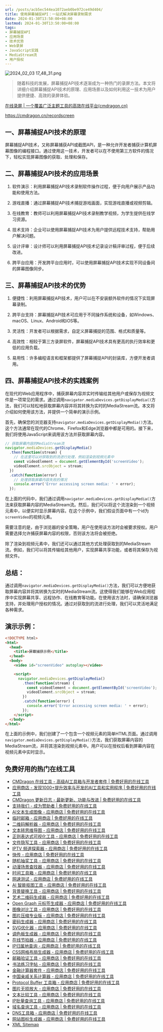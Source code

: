 ```yaml
---
url: /posts/acb5ec544ea1072aeb0be972ce49d404/
title: 使用屏幕捕捉API：一站式解决屏幕录制需求
date: 2024-01-30T13:50:00+08:00
lastmod: 2024-01-30T13:50:00+08:00
tags:
- 屏幕捕捉API
- 应用场景
- 技术优势
- Web录屏
- JavaScript实践
- MediaStream流
- 用户授权
---
```


<img src="/images/2024_02_03 17_48_31.png" title="2024_02_03 17_48_31.png" alt="2024_02_03 17_48_31.png"/>

> 随着科技的发展，屏幕捕捉API技术逐渐成为一种热门的录屏方法。本文将详细介绍屏幕捕捉API技术的原理、应用场景以及如何利用这一技术为用户提供便捷、高效的录屏体验。

[在线录屏 | 一个覆盖广泛主题工具的高效在线平台(cmdragon.cn)](https://cmdragon.cn/recordscreen)

https://cmdragon.cn/recordscreen

## 一、屏幕捕捉API技术的原理

屏幕捕捉API技术，又称屏幕捕获API或截图API，是一种允许开发者捕获计算机屏幕图像的编程接口。通过使用这一技术，开发者可以在不使用第三方软件的情况下，轻松实现屏幕图像的获取、处理和保存。

## 二、屏幕捕捉API技术的应用场景

1. 软件演示：利用屏幕捕捉API技术录制软件操作过程，便于向用户展示产品功能和使用方法。

2. 游戏直播：通过屏幕捕捉API技术捕捉游戏画面，实现游戏直播或视频剪辑。

3. 在线教育：教师可以利用屏幕捕捉API技术录制教学视频，为学生提供在线学习资源。

4. 技术支持：企业可以使用屏幕捕捉API技术为用户提供远程技术支持，帮助用户解决问题。

5. 设计评审：设计师可以利用屏幕捕捉API技术记录设计稿评审过程，便于后续改进。

6. 跨平台应用：开发跨平台应用时，可以使用屏幕捕捉API技术实现不同设备间的屏幕图像同步。

## 三、屏幕捕捉API技术的优势

1. 便捷性：利用屏幕捕捉API技术，用户可以在不安装额外软件的情况下实现屏幕录制。

2. 跨平台支持：屏幕捕捉API技术可应用于不同操作系统和设备，如Windows、macOS、Linux、Android和iOS等。

3. 灵活性：开发者可以根据需求，自定义屏幕捕捉的范围、格式和质量等。

4. 高效性：相较于第三方录屏软件，屏幕捕捉API技术具有更高的执行效率和更低的应用负载。

5. 易用性：许多编程语言和框架都提供了屏幕捕捉API的封装库，方便开发者调用。

## 四、屏幕捕捉API技术的实践案例

在现代的Web应用程序中，捕获屏幕内容并实时传输给其他用户或保存为视频文件是一项常见的需求。通过调用`navigator.mediaDevices.getDisplayMedia()`方法，我们可以轻松地获取屏幕内容并将其转换为实时的MediaStream流。本文将介绍如何使用该方法，并提供一个简单的演示示例。

首先，确保您的浏览器支持`navigator.mediaDevices.getDisplayMedia()`方法。这个方法通常在现代的Chrome、Firefox和Edge浏览器中都是可用的。接下来，我们将使用JavaScript来调用该方法并获取屏幕内容。

```javascript
// 获取屏幕内容的MediaStream流
navigator.mediaDevices.getDisplayMedia()
  .then(function(stream) {
    // 在这里可以对获取到的流进行处理，例如渲染到视频元素中
    const videoElement = document.getElementById('screenVideo');
    videoElement.srcObject = stream;
  })
  .catch(function(error) {
    // 处理获取屏幕内容失败的情况
    console.error('Error accessing screen media: ' + error);
  });
```

在上面的代码中，我们通过调用`navigator.mediaDevices.getDisplayMedia()`方法来获取屏幕内容的MediaStream流。然后，我们可以将这个流渲染到一个视频元素中，以便实时显示屏幕内容。在这个示例中，我们假设页面中有一个id为`screenVideo`的视频元素。

需要注意的是，由于浏览器的安全策略，用户在使用该方法时会被要求授权。用户需要选择允许捕获屏幕内容的权限，否则该方法将会被拒绝。

除了渲染到视频元素中，我们还可以通过其他方式处理获取到的MediaStream流。例如，我们可以将其传输给其他用户，实现屏幕共享功能，或者将其保存为视频文件。

## 总结：

通过调用`navigator.mediaDevices.getDisplayMedia()`方法，我们可以方便地获取屏幕内容并将其转换为实时的MediaStream流。这使得我们能够在Web应用程序中实现屏幕共享、远程协作、在线教育等功能。在使用该方法时，请确保浏览器支持，并处理用户授权的情况。通过对获取到的流进行处理，我们可以灵活地满足各种需求。

## 演示示例：

```html
<!DOCTYPE html>
<html>
  <head>
    <title>屏幕捕获示例</title>
  </head>
  <body>
    <video id="screenVideo" autoplay></video>

    <script>
      navigator.mediaDevices.getDisplayMedia()
        .then(function(stream) {
          const videoElement = document.getElementById('screenVideo');
          videoElement.srcObject = stream;
        })
        .catch(function(error) {
          console.error('Error accessing screen media: ' + error);
        });
    </script>
  </body>
</html>
```

在上面的示例中，我们创建了一个包含一个视频元素的简单HTML页面。通过调用`navigator.mediaDevices.getDisplayMedia()`方法，我们获取屏幕内容的MediaStream流，并将其渲染到视频元素中。用户可以在授权后看到屏幕内容在视频元素中实时显示。

## 免费好用的热门在线工具

- [CMDragon 在线工具 - 高级AI工具箱与开发者套件 | 免费好用的在线工具](https://tools.cmdragon.cn/zh)
- [应用商店 - 发现1000+提升效率与开发的AI工具和实用程序 | 免费好用的在线工具](https://tools.cmdragon.cn/zh/apps?category=trending)
- [CMDragon 更新日志 - 最新更新、功能与改进 | 免费好用的在线工具](https://tools.cmdragon.cn/zh/changelog)
- [支持我们 - 成为赞助者 | 免费好用的在线工具](https://tools.cmdragon.cn/zh/sponsor)
- [AI文本生成图像 - 应用商店 | 免费好用的在线工具](https://tools.cmdragon.cn/zh/apps/text-to-image-ai)
- [临时邮箱 - 应用商店 | 免费好用的在线工具](https://tools.cmdragon.cn/zh/apps/temp-email)
- [二维码解析器 - 应用商店 | 免费好用的在线工具](https://tools.cmdragon.cn/zh/apps/qrcode-parser)
- [文本转思维导图 - 应用商店 | 免费好用的在线工具](https://tools.cmdragon.cn/zh/apps/text-to-mindmap)
- [正则表达式可视化工具 - 应用商店 | 免费好用的在线工具](https://tools.cmdragon.cn/zh/apps/regex-visualizer)
- [文件隐写工具 - 应用商店 | 免费好用的在线工具](https://tools.cmdragon.cn/zh/apps/steganography-tool)
- [IPTV 频道探索器 - 应用商店 | 免费好用的在线工具](https://tools.cmdragon.cn/zh/apps/iptv-explorer)
- [快传 - 应用商店 | 免费好用的在线工具](https://tools.cmdragon.cn/zh/apps/snapdrop)
- [随机抽奖工具 - 应用商店 | 免费好用的在线工具](https://tools.cmdragon.cn/zh/apps/lucky-draw)
- [动漫场景查找器 - 应用商店 | 免费好用的在线工具](https://tools.cmdragon.cn/zh/apps/anime-scene-finder)
- [时间工具箱 - 应用商店 | 免费好用的在线工具](https://tools.cmdragon.cn/zh/apps/time-toolkit)
- [网速测试 - 应用商店 | 免费好用的在线工具](https://tools.cmdragon.cn/zh/apps/speed-test)
- [AI 智能抠图工具 - 应用商店 | 免费好用的在线工具](https://tools.cmdragon.cn/zh/apps/background-remover)
- [背景替换工具 - 应用商店 | 免费好用的在线工具](https://tools.cmdragon.cn/zh/apps/background-replacer)
- [艺术二维码生成器 - 应用商店 | 免费好用的在线工具](https://tools.cmdragon.cn/zh/apps/artistic-qrcode)
- [Open Graph 元标签生成器 - 应用商店 | 免费好用的在线工具](https://tools.cmdragon.cn/zh/apps/open-graph-generator)
- [图像对比工具 - 应用商店 | 免费好用的在线工具](https://tools.cmdragon.cn/zh/apps/image-comparison)
- [图片压缩专业版 - 应用商店 | 免费好用的在线工具](https://tools.cmdragon.cn/zh/apps/image-compressor)
- [密码生成器 - 应用商店 | 免费好用的在线工具](https://tools.cmdragon.cn/zh/apps/password-generator)
- [SVG优化器 - 应用商店 | 免费好用的在线工具](https://tools.cmdragon.cn/zh/apps/svg-optimizer)
- [调色板生成器 - 应用商店 | 免费好用的在线工具](https://tools.cmdragon.cn/zh/apps/color-palette)
- [在线节拍器 - 应用商店 | 免费好用的在线工具](https://tools.cmdragon.cn/zh/apps/online-metronome)
- [IP归属地查询 - 应用商店 | 免费好用的在线工具](https://tools.cmdragon.cn/zh/apps/ip-geolocation)
- [CSS网格布局生成器 - 应用商店 | 免费好用的在线工具](https://tools.cmdragon.cn/zh/apps/css-grid-layout)
- [邮箱验证工具 - 应用商店 | 免费好用的在线工具](https://tools.cmdragon.cn/zh/apps/email-validator)
- [书法练习字帖 - 应用商店 | 免费好用的在线工具](https://tools.cmdragon.cn/zh/apps/calligraphy-practice)
- [金融计算器套件 - 应用商店 | 免费好用的在线工具](https://tools.cmdragon.cn/zh/apps/finance-calculator-suite)
- [中国亲戚关系计算器 - 应用商店 | 免费好用的在线工具](https://tools.cmdragon.cn/zh/apps/chinese-kinship-calculator)
- [Protocol Buffer 工具箱 - 应用商店 | 免费好用的在线工具](https://tools.cmdragon.cn/zh/apps/protobuf-toolkit)
- [图片无损放大 - 应用商店 | 免费好用的在线工具](https://tools.cmdragon.cn/zh/apps/image-upscaler)
- [文本比较工具 - 应用商店 | 免费好用的在线工具](https://tools.cmdragon.cn/zh/apps/text-compare)
- [IP批量查询工具 - 应用商店 | 免费好用的在线工具](https://tools.cmdragon.cn/zh/apps/ip-batch-lookup)
- [域名查询工具 - 应用商店 | 免费好用的在线工具](https://tools.cmdragon.cn/zh/apps/domain-finder)
- [DNS工具箱 - 应用商店 | 免费好用的在线工具](https://tools.cmdragon.cn/zh/apps/dns-toolkit)
- [网站图标生成器 - 应用商店 | 免费好用的在线工具](https://tools.cmdragon.cn/zh/apps/favicon-generator)
- [XML Sitemap](https://tools.cmdragon.cn/sitemap_index.xml)
